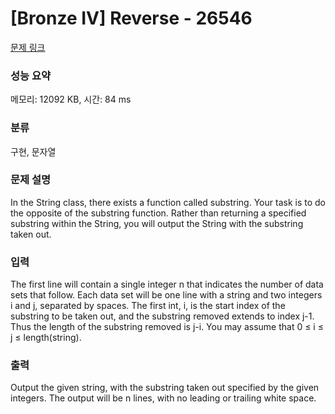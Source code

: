 # [Bronze IV] Reverse - 26546 

[문제 링크](https://www.acmicpc.net/problem/26546) 

### 성능 요약

메모리: 12092 KB, 시간: 84 ms

### 분류

구현, 문자열

### 문제 설명

<p>In the String class, there exists a function called substring. Your task is to do the opposite of the substring function. Rather than returning a specified substring within the String, you will output the String with the substring taken out.</p>

### 입력 

 <p>The first line will contain a single integer n that indicates the number of data sets that follow. Each data set will be one line with a string and two integers i and j, separated by spaces. The first int, i, is the start index of the substring to be taken out, and the substring removed extends to index j-1. Thus the length of the substring removed is j-i. You may assume that 0 ≤ i ≤ j ≤ length(string).</p>

### 출력 

 <p>Output the given string, with the substring taken out specified by the given integers. The output will be n lines, with no leading or trailing white space.</p>

